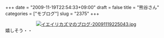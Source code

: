 +++
date = "2009-11-19T22:54:33+09:00"
draft = false
title = "熊谷さん"
categories = ["モブログ"]
slug = "2375"
+++

<div align="center"><a href="http://ieiri.net/wordpress/wp-content/uploads/ameblo/blog_import_4f7a38328e7f8.jpg"><img alt="イエイリカズマのブログ-20091119225043.jpg" src="http://ieiri.net/wordpress/wp-content/uploads/ameblo/blog_import_4f7a383235a5c.jpg" border="0" /></a></div>
嬉しそう・・
